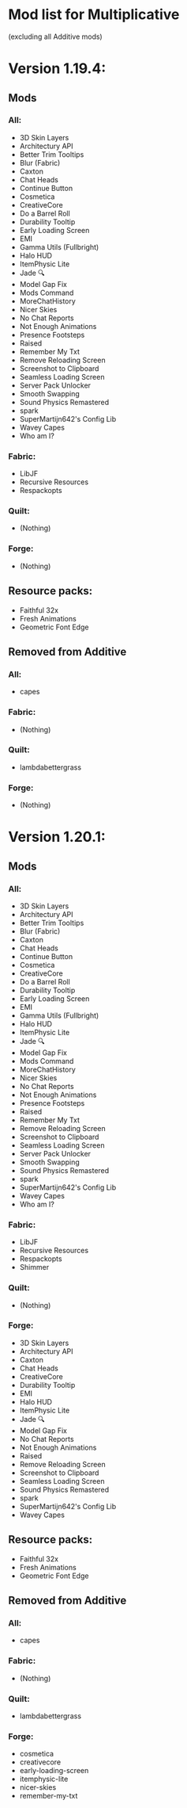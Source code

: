 # Mod list for Multiplicative

(excluding all Additive mods)


# Version 1.19.4:

## Mods

### All:
- 3D Skin Layers
- Architectury API
- Better Trim Tooltips
- Blur (Fabric)
- Caxton
- Chat Heads
- Continue Button
- Cosmetica
- CreativeCore
- Do a Barrel Roll
- Durability Tooltip
- Early Loading Screen
- EMI
- Gamma Utils (Fullbright)
- Halo HUD
- ItemPhysic Lite
- Jade 🔍
- Model Gap Fix
- Mods Command
- MoreChatHistory
- Nicer Skies
- No Chat Reports
- Not Enough Animations
- Presence Footsteps
- Raised
- Remember My Txt
- Remove Reloading Screen
- Screenshot to Clipboard
- Seamless Loading Screen 
- Server Pack Unlocker
- Smooth Swapping
- Sound Physics Remastered
- spark
- SuperMartijn642's Config Lib
- Wavey Capes
- Who am I?

### Fabric:
- LibJF
- Recursive Resources
- Respackopts

### Quilt:
- (Nothing)

### Forge:
- (Nothing)

## Resource packs:
- Faithful 32x
- Fresh Animations
- Geometric Font Edge

## Removed from Additive

### All:
- capes

### Fabric:
- (Nothing)

### Quilt:
- lambdabettergrass

### Forge:
- (Nothing)


# Version 1.20.1:

## Mods

### All:
- 3D Skin Layers
- Architectury API
- Better Trim Tooltips
- Blur (Fabric)
- Caxton
- Chat Heads
- Continue Button
- Cosmetica
- CreativeCore
- Do a Barrel Roll
- Durability Tooltip
- Early Loading Screen
- EMI
- Gamma Utils (Fullbright)
- Halo HUD
- ItemPhysic Lite
- Jade 🔍
- Model Gap Fix
- Mods Command
- MoreChatHistory
- Nicer Skies
- No Chat Reports
- Not Enough Animations
- Presence Footsteps
- Raised
- Remember My Txt
- Remove Reloading Screen
- Screenshot to Clipboard
- Seamless Loading Screen 
- Server Pack Unlocker
- Smooth Swapping
- Sound Physics Remastered
- spark
- SuperMartijn642's Config Lib
- Wavey Capes
- Who am I?

### Fabric:
- LibJF
- Recursive Resources
- Respackopts
- Shimmer

### Quilt:
- (Nothing)

### Forge:
- 3D Skin Layers
- Architectury API
- Caxton
- Chat Heads
- CreativeCore
- Durability Tooltip
- EMI
- Halo HUD
- ItemPhysic Lite
- Jade 🔍
- Model Gap Fix
- No Chat Reports
- Not Enough Animations
- Raised
- Remove Reloading Screen
- Screenshot to Clipboard
- Seamless Loading Screen 
- Sound Physics Remastered
- spark
- SuperMartijn642's Config Lib
- Wavey Capes

## Resource packs:
- Faithful 32x
- Fresh Animations
- Geometric Font Edge

## Removed from Additive

### All:
- capes

### Fabric:
- (Nothing)

### Quilt:
- lambdabettergrass

### Forge:
- cosmetica
- creativecore
- early-loading-screen
- itemphysic-lite
- nicer-skies
- remember-my-txt
